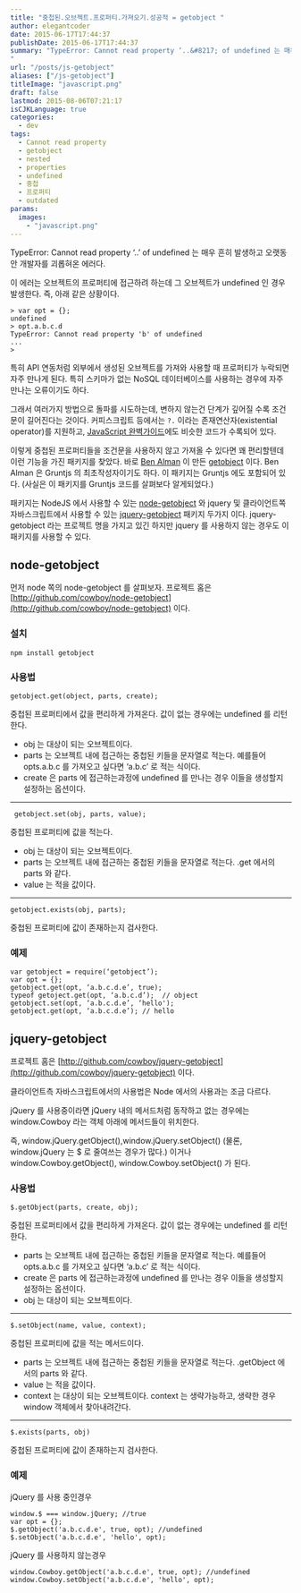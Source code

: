 ```yaml
---
title: "중첩된.오브젝트.프로퍼티.가져오기.성공적 = getobject "
author: elegantcoder
date: 2015-06-17T17:44:37
publishDate: 2015-06-17T17:44:37
summary: "TypeError: Cannot read property ‘..&#8217; of undefined 는 매우 흔히 발생하고 오랫동안 개발자를 괴롭혀온 에러다. 이 에러는 오브젝트의 프로퍼티에 접근하려 하는데 그 오브젝트가 undefined 인 경우 발생한다. 즉, 아래 같은 상황이다. &gt; var opt = {}; undefined &gt; opt.a.b.c.d TypeError: Cannot read property &#8216;b&#8217; of undefined &#8230; &gt; 특히 API 연동처럼 외부에서 생성된 오브젝트를 가져와 [&hellip;]
"
url: "/posts/js-getobject"
aliases: ["/js-getobject"]
titleImage: "javascript.png"
draft: false
lastmod: 2015-08-06T07:21:17
isCJKLanguage: true
categories:
  - dev
tags:
  - Cannot read property
  - getobject
  - nested
  - properties
  - undefined
  - 중첩
  - 프로퍼티
  - outdated
params:
  images:
    - "javascript.png"
---
```

TypeError: Cannot read property ‘..’ of undefined 는 매우 흔히 발생하고 오랫동안 개발자를 괴롭혀온 에러다.

이 에러는 오브젝트의 프로퍼티에 접근하려 하는데 그 오브젝트가 undefined 인 경우 발생한다. 즉, 아래 같은 상황이다.

```
> var opt = {};
undefined
> opt.a.b.c.d
TypeError: Cannot read property 'b' of undefined
...
> 
```

특히 API 연동처럼 외부에서 생성된 오브젝트를 가져와 사용할 때 프로퍼티가 누락되면 자주 만나게 된다. 특히 스키마가 없는 NoSQL 데이터베이스를 사용하는 경우에 자주 만나는 오류이기도 하다.

그래서 여러가지 방법으로 돌파를 시도하는데, 변하지 않는건 단계가 깊어질 수록 조건문이 길어진다는 것이다. 커피스크립트 등에서는 `?.` 이라는 존재연산자(existential operator)를 지원하고, [JavaScript 완벽가이드](http://www.aladin.co.kr/shop/wproduct.aspx?isbn=8991268412)에도 비슷한 코드가 수록되어 있다.

이렇게 중첩된 프로퍼티들을 조건문을 사용하지 않고 가져올 수 있다면 꽤 편리할텐데 이런 기능을 가진 패키지를 찾았다. 바로 [Ben Alman](http://benalman.com/) 이 만든 [getobject](http://github.com/cowboy/node-getobject) 이다. Ben Alman 은 Gruntjs 의 최초작성자이기도 하다. 이 패키지는 Gruntjs 에도 포함되어 있다. (사실은 이 패키지를 Gruntjs 코드를 살펴보다 알게되었다.)

패키지는 NodeJS 에서 사용할 수 있는 [node-getobject](http://github.com/cowboy/node-getobject) 와 jquery 및 클라이언트쪽 자바스크립트에서 사용할 수 있는 [jquery-getobject](http://github.com/cowboy/jquery-getobject) 패키지 두가지 이다. jquery-getobject 라는 프로젝트 명을 가지고 있긴 하지만 jquery 를 사용하지 않는 경우도 이 패키지를 사용할 수 있다.

node-getobject
--------------

먼저 node 쪽의 node-getobject 를 살펴보자. 프로젝트 홈은 [http://github.com/cowboy/node-getobject](http://github.com/cowboy/node-getobject) 이다.

### 설치

```
npm install getobject
```

### 사용법

```
getobject.get(object, parts, create);
```

중첩된 프로퍼티에서 값을 편리하게 가져온다. 값이 없는 경우에는 undefined 를 리턴한다.

-   obj 는 대상이 되는 오브젝트이다.
-   parts 는 오브젝트 내에 접근하는 중첩된 키들을 문자열로 적는다. 예를들어 opts.a.b.c 를 가져오고 싶다면 ‘a.b.c’ 로 적는 식이다.
-   create 은 parts 에 접근하는과정에 undefined 를 만나는 경우 이들을 생성할지 설정하는 옵션이다.

* * *

```
 getobject.set(obj, parts, value);
```

중첩된 프로퍼티에 값을 적는다.

-   obj 는 대상이 되는 오브젝트이다.
-   parts 는 오브젝트 내에 접근하는 중첩된 키들을 문자열로 적는다. .get 에서의 parts 와 같다.
-   value 는 적을 값이다.

* * *

```
getobject.exists(obj, parts);
```

중첩된 프로퍼티에 값이 존재하는지 검사한다.

### 예제

```
var getobject = require(‘getobject’);
var opt = {};
getobject.get(opt, ‘a.b.c.d.e’, true);
typeof getoject.get(opt, ‘a.b.c.d’);  // object
getobject.set(opt, ‘a.b.c.d.e’, ‘hello');
getobject.get(opt, ‘a.b.c.d.e’); // hello
```

jquery-getobject
----------------

프로젝트 홈은 [http://github.com/cowboy/jquery-getobject](http://github.com/cowboy/jquery-getobject) 이다.

클라이언트측 자바스크립트에서의 사용법은 Node 에서의 사용과는 조금 다르다.

jQuery 를 사용중이라면 jQuery 내의 메서드처럼 동작하고 없는 경우에는 window.Cowboy 라는 객체 아래에 메서드들이 위치한다.

즉, window.jQuery.getObject(),window.jQuery.setObject() (물론, window.jQuery 는 $ 로 줄여쓰는 경우가 많다.) 이거나 window.Cowboy.getObject(), window.Cowboy.setObject() 가 된다.

### 사용법

```
$.getObject(parts, create, obj);
```

중첩된 프로퍼티에서 값을 편리하게 가져온다. 값이 없는 경우에는 undefined 를 리턴한다.

-   parts 는 오브젝트 내에 접근하는 중첩된 키들을 문자열로 적는다. 예를들어 opts.a.b.c 를 가져오고 싶다면 ‘a.b.c’ 로 적는 식이다.
-   create 은 parts 에 접근하는과정에 undefined 를 만나는 경우 이들을 생성할지 설정하는 옵션이다.
-   obj 는 대상이 되는 오브젝트이다.

* * *

```
$.setObject(name, value, context);
```

중첩된 프로퍼티에 값을 적는 메서드이다.

-   parts 는 오브젝트 내에 접근하는 중첩된 키들을 문자열로 적는다. .getObject 에서의 parts 와 같다.
-   value 는 적을 값이다.
-   context 는 대상이 되는 오브젝트이다. context 는 생략가능하고, 생략한 경우 window 객체에서 찾아내려간다.

* * *

```
$.exists(parts, obj)
```

중첩된 프로퍼티에 값이 존재하는지 검사한다.

### 예제

jQuery 를 사용 중인경우

```
window.$ === window.jQuery; //true
var opt = {};
$.getObject('a.b.c.d.e', true, opt); //undefined 
$.setObject('a.b.c.d.e', 'hello', opt);
```

jQuery 를 사용하지 않는경우

```
window.Cowboy.getObject('a.b.c.d.e', true, opt); //undefined        
window.Cowboy.setObject('a.b.c.d.e', 'hello', opt);
```
